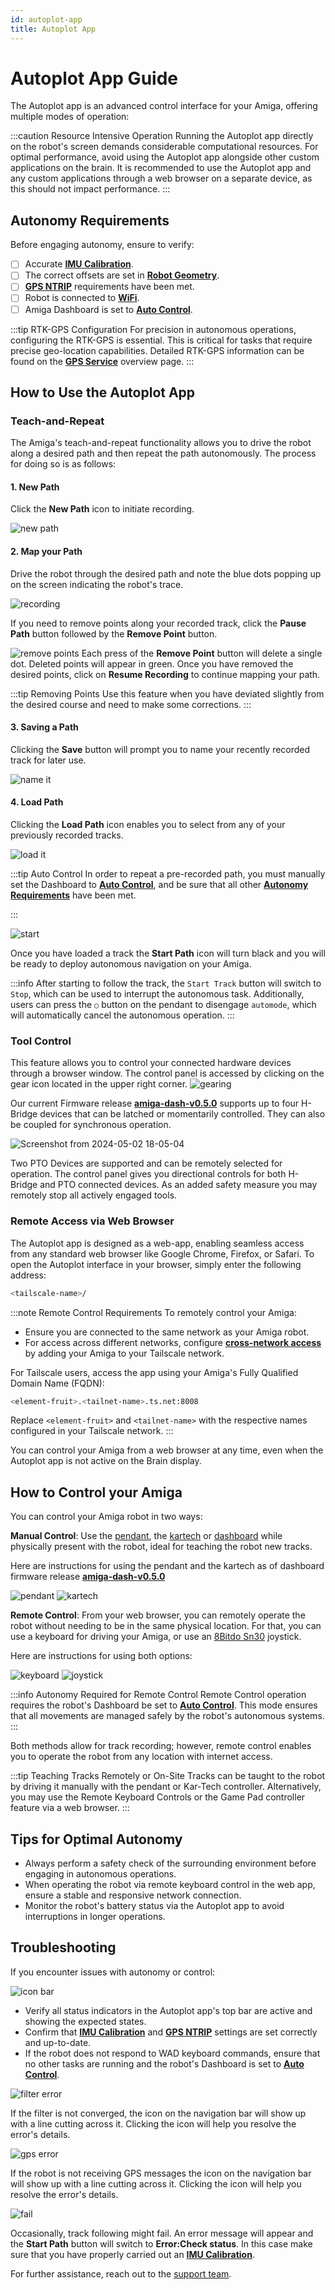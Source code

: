```yaml
---
id: autoplot-app
title: Autoplot App
---
```


# Autoplot App Guide

The Autoplot app is an advanced control interface for your Amiga,
offering multiple modes of
operation:

:::caution Resource Intensive Operation
Running the Autoplot app directly on the robot's
 screen demands considerable computational resources.
  For optimal performance, avoid using the Autoplot app
   alongside other custom applications on the brain.
It is recommended to use the Autoplot app and
any custom applications through a web browser
 on a separate device, as this should not impact performance.
:::

## Autonomy Requirements

Before engaging autonomy, ensure to verify:

- [ ] Accurate [**IMU Calibration**](/docs/apps/launcher/#imu-calibration).
- [ ] The correct offsets are set in [**Robot Geometry**](/docs/apps/launcher/#robot-geometry).
- [ ] [**GPS NTRIP**](/docs/apps/launcher/#gps-ntrip) requirements have been met.
- [ ] Robot is connected to [**WiFi**](/docs/apps/launcher/#wifi).
- [ ] Amiga Dashboard is set to [**Auto Control**](/docs/dashboard/dashboard-user-guide#auto-control).

:::tip RTK-GPS Configuration
For precision in autonomous operations,
configuring the RTK-GPS is essential.
This is critical for tasks that require
 precise geo-location capabilities.
Detailed RTK-GPS information can be found on the
 [**GPS Service**](/docs/concepts/gps_service/) overview page.
:::

## How to Use the Autoplot App

### Teach-and-Repeat

The Amiga's teach-and-repeat functionality allows you to
 drive the robot along a desired path
and then repeat the path autonomously. The process for doing so is as follows:

#### 1. New Path

Click the **New Path** icon to initiate recording.

![new path](https://github.com/farm-ng/amiga-dev-kit/assets/133177230/4e338205-6f07-42a7-8131-5ee6522d597b)

#### 2. Map your Path

Drive the robot through the desired path and note
 the blue dots popping up on the screen indicating
  the robot's trace.

![recording](https://github.com/farm-ng/amiga-dev-kit/assets/133177230/65c208c2-0685-48b6-ba51-8124747c5e85)

If you need to remove points along your recorded track,
 click the **Pause Path** button followed by
  the **Remove Point** button.

![remove points](https://github.com/farm-ng/amiga-dev-kit/assets/133177230/22cb8ddf-87c7-4d13-b9d6-6d976b1d120f)
Each press of the **Remove Point** button will delete a single dot. Deleted points will appear in green.
  Once you have removed the desired points, click on **Resume Recording**
    to continue mapping your path.

:::tip Removing Points
Use this feature when you have deviated
 slightly from the desired course and
 need to make some corrections.
:::

#### 3. Saving a Path

Clicking the **Save** button will prompt you to name
 your recently recorded track for later use.

![name it](https://github.com/farm-ng/amiga-dev-kit/assets/133177230/e31b3e77-4b94-4119-a0cc-2efd260c0fff)

#### 4. Load Path

Clicking the **Load Path** icon enables you to
 select from any of your previously recorded tracks.

![load it](https://github.com/farm-ng/amiga-dev-kit/assets/133177230/deb2daaf-37bf-4a51-9537-1ffcda67464c)

:::tip Auto Control
In order to repeat a pre-recorded path, you must manually
set the Dashboard to [**Auto Control**](/docs/dashboard/dashboard-user-guide#auto-control), and be sure that all
other [**Autonomy Requirements**](/docs/apps/autoplot_app/#autonomy-requirements) have been met.

:::

![start](https://github.com/farm-ng/amiga-dev-kit/assets/133177230/621eb211-1e2d-4553-a202-fb9e8eac962d)

Once you have loaded a track the **Start Path** icon will
 turn black and you will be ready to deploy
  autonomous navigation on your Amiga.

:::info
After starting to follow the track, the `Start Track` button will switch to `Stop`,
which can be used to interrupt the autonomous task.
Additionally, users can press the `○` button on the pendant to disengage `automode`,
which will automatically cancel the autonomous operation.
:::

### Tool Control

This feature allows you to control your
 connected hardware devices through
  a browser window. The control panel is accessed by
   clicking on the gear icon located in the upper
    right corner.
![gearing](https://github.com/farm-ng/amiga-dev-kit/assets/133177230/f09d117f-1026-4036-b2f0-20a557f83c9a)

Our current Firmware release [**amiga-dash-v0.5.0**](https://github.com/farm-ng/amiga-dev-kit/releases/tag/amiga-dash-v0.5.0) supports
 up to four H-Bridge devices that can
  be latched or momentarily controlled.
  They can also be coupled for synchronous operation.

![Screenshot from 2024-05-02 18-05-04](https://github.com/farm-ng/amiga-dev-kit/assets/133177230/ffb45918-ed86-497d-a72b-5892d75053ab)

Two PTO Devices are supported and can be
 remotely selected for operation. The control
  panel gives you directional controls for both
   H-Bridge and PTO connected devices.
As an added safety measure you may remotely
 stop all actively engaged tools.

### Remote Access via Web Browser

The Autoplot app is designed as a web-app,
enabling seamless access from any standard web browser
like Google Chrome, Firefox, or Safari.
To open the Autoplot interface in your browser,
simply enter the following address:

```bash
<tailscale-name>/
```

:::note Remote Control Requirements
To remotely control your Amiga:

- Ensure you are connected to the same network as your Amiga robot.
- For access across different networks,
  configure [**cross-network access**](/docs/ssh#recommended-configure-cross-network-access)
by adding your Amiga to your Tailscale network.

For Tailscale users, access the app using your Amiga's
Fully Qualified Domain Name (FQDN):

```bash
<element-fruit>.<tailnet-name>.ts.net:8008
```

Replace `<element-fruit>` and `<tailnet-name>`
with the respective names configured in your
Tailscale network.
:::

You can control your Amiga from a web browser at any time,
even when the Autoplot app is not active
on the Brain display.

## How to Control your Amiga

You can control your Amiga robot in two ways:

**Manual Control**: Use the [pendant](/docs/pendant),
the [kartech](https://kar-tech.com/single-axis-joystick-universal-mega-system.html)
or [dashboard](/docs/dashboard/dashboard-user-guide)
while physically present with the robot,
ideal for teaching the robot new tracks.

Here are instructions for using the pendant
and the kartech as of dashboard firmware
release [**amiga-dash-v0.5.0**](https://github.com/farm-ng/amiga-dev-kit/releases/tag/amiga-dash-v0.5.0)

![pendant](https://github.com/farm-ng/amiga-dev-kit/assets/39603677/4a8fbe60-7780-4f32-b92f-6ce895a706e0)
![kartech](https://github.com/farm-ng/amiga-dev-kit/assets/39603677/99aee18e-e7d2-41c5-888b-6d38365c699e)

**Remote Control**: From your web browser,
you can remotely operate the robot without needing
to be in the same physical location.
For that, you can use a keyboard for
driving your Amiga, or use an
[8Bitdo Sn30](https://shop.8bitdo.com/products/8bitdo-sn30-pro-bluetooth-gamepad) joystick.

Here are instructions for using both options:

![keyboard](https://github.com/farm-ng/amiga-dev-kit/assets/39603677/6d81ee6c-6f9b-4395-ab4b-aaaa01b17565)
![joystick](https://github.com/farm-ng/amiga-dev-kit/assets/39603677/6bf57701-f241-4855-a675-d174084637b4)

:::info Autonomy Required for Remote Control
Remote Control operation requires the robot's
Dashboard be set to [**Auto Control**](/docs/dashboard/dashboard-user-guide#auto-control).
This mode ensures that all movements
are managed safely by the robot's autonomous systems.
:::

Both methods allow for track recording;
however, remote control enables you to operate the
robot from any location with internet access.

:::tip Teaching Tracks Remotely or On-Site
Tracks can be taught to the robot
by driving it manually with the pendant or Kar-Tech controller.
Alternatively, you may use the Remote Keyboard
Controls or the Game Pad controller feature via a web browser.
:::

## Tips for Optimal Autonomy

- Always perform a safety check of the surrounding environment
   before engaging in autonomous operations.
- When operating the robot via remote keyboard control
in the web app, ensure a stable and
responsive network connection.
- Monitor the robot's battery status via the Autoplot app
to avoid interruptions in longer operations.

## Troubleshooting

If you encounter issues with autonomy or control:

![icon bar](https://github.com/farm-ng/amiga-dev-kit/assets/133177230/d69c2611-a3ad-4bb5-9db2-23a77c6a73ec)

- Verify all status indicators in the Autoplot app's
top bar are active and showing the expected states.
- Confirm that [**IMU Calibration**](/docs/apps/launcher/#imu-calibration)
   and [**GPS NTRIP**](/docs/apps/launcher/#gps-ntrip) settings
   are set correctly and up-to-date.
- If the robot does not respond to WAD keyboard commands,
ensure that no other tasks are running and
the robot's Dashboard is set to [**Auto Control**](/docs/dashboard/dashboard-user-guide#auto-control).

![filter error](https://github.com/farm-ng/amiga-dev-kit/assets/133177230/9e6ab78d-dd52-4d86-9688-53b7ee9bff66)

If the filter is not converged, the icon on the
 navigation bar will show up with a line cutting across it.
  Clicking the icon will help you resolve the error's details.

![gps error](https://github.com/farm-ng/amiga-dev-kit/assets/133177230/c026d6fb-c86e-43d9-b8ca-928bd2ed5515)

If the robot is not receiving GPS messages the icon
 on the navigation bar will show up with a line cutting across it.
   Clicking the icon will help you resolve the error's details.

![fail](https://github.com/farm-ng/amiga-dev-kit/assets/133177230/9bd8b212-3286-4bac-9e40-2ec86b9ff11d)

Occasionally, track following might fail. An error
 message will appear and the **Start Path** button will switch to **Error:Check status**. In this case make sure that you
  have properly carried out an [**IMU Calibration**](/docs/apps/launcher/#imu-calibration).

For further assistance, reach out to the [support team](mailto:support@farm-ng.com).
